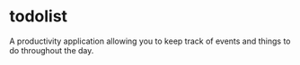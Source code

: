 # todolist
A productivity application allowing you to keep track of events and things to do throughout the day.
